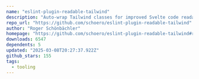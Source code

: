 ```yaml
---
name: "eslint-plugin-readable-tailwind"
description: "Auto-wrap Tailwind classes for improved Svelte code readability."
repo_url: "https://github.com/schoero/eslint-plugin-readable-tailwind"
author: "Roger Schönbächler"
homepage: "https://github.com/schoero/eslint-plugin-readable-tailwind#readme"
downloads: 6547
dependents: 5
updated: "2025-03-08T20:27:37.922Z"
github_stars: 155
tags: 
  - tooling
---
```

